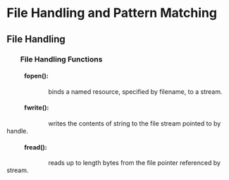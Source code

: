 # File Handling and Pattern Matching


## File Handling
### &nbsp; &nbsp; &nbsp; &nbsp; File Handling Functions

#### &nbsp; &nbsp; &nbsp; &nbsp;  &nbsp; &nbsp;  fopen():
 &nbsp; &nbsp; &nbsp; &nbsp;  &nbsp; &nbsp; &nbsp; &nbsp; &nbsp; &nbsp;  &nbsp; &nbsp; binds a named resource, specified by filename, to a stream.

#### &nbsp; &nbsp; &nbsp; &nbsp;  &nbsp; &nbsp;  fwrite():
 &nbsp; &nbsp; &nbsp; &nbsp;  &nbsp; &nbsp; &nbsp; &nbsp; &nbsp; &nbsp;  &nbsp; &nbsp; writes the contents of string to the file stream pointed to by handle.

#### &nbsp; &nbsp; &nbsp; &nbsp;  &nbsp; &nbsp;  fread():
 &nbsp; &nbsp; &nbsp; &nbsp;  &nbsp; &nbsp; &nbsp; &nbsp; &nbsp; &nbsp;  &nbsp; &nbsp; reads up to length bytes from the file pointer referenced by stream. 
